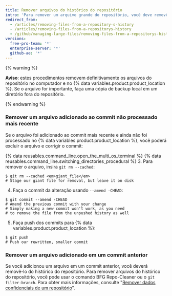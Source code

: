 ```yaml
---
title: Remover arquivos do histórico do repositório
intro: 'Para remover um arquivo grande do repositório, você deve removê-lo completamente do repositório local e do {% data variables.product.product_location %}.'
redirect_from:
  - /articles/removing-files-from-a-repository-s-history
  - /articles/removing-files-from-a-repositorys-history
  - /github/managing-large-files/removing-files-from-a-repositorys-history
versions:
  free-pro-team: '*'
  enterprise-server: '*'
  github-ae: '*'
---
```

{% warning %}

**Aviso**: estes procedimentos removem definitivamente os arquivos do repositório no computador e no {% data variables.product.product_location %}. Se o arquivo for importante, faça uma cópia de backup local em um diretório fora do repositório.

{% endwarning %}

### Remover um arquivo adicionado ao commit não processado mais recente

Se o arquivo foi adicionado ao commit mais recente e ainda não foi processado no {% data variables.product.product_location %}, você poderá excluir o arquivo e corrigir o commit:

{% data reusables.command_line.open_the_multi_os_terminal %}
{% data reusables.command_line.switching_directories_procedural %}
3. Para remover o arquivo, insira `git rm --cached`:
  ```shell
  $ git rm --cached <em>giant_file</em>
  # Stage our giant file for removal, but leave it on disk
  ```
4. Faça o commit da alteração usando `--amend -CHEAD`:
  ```shell
  $ git commit --amend -CHEAD
  # Amend the previous commit with your change
  # Simply making a new commit won't work, as you need
  # to remove the file from the unpushed history as well
  ```
5. Faça push dos commits para {% data variables.product.product_location %}:
  ```shell
  $ git push
  # Push our rewritten, smaller commit
  ```

### Remover um arquivo adicionado em um commit anterior

Se você adicionou um arquivo em um commit anterior, você deverá removê-lo do histórico do repositório. Para remover arquivos do histórico do repositório, você pode usar o comando BFG Repo-Cleaner ou o `git filter-branch`. Para obter mais informações, consulte "[Remover dados confidenciais de um repositório](/github/authenticating-to-github/removing-sensitive-data-from-a-repository)".
